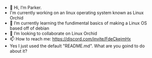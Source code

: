 - 👋 Hi, I’m Parker. 
- I'm currently working on an linux operating system known as Linux Orchid
- 🌱 I’m currently learning the fundimental basics of making a Linux OS based off of debian
- 💞️ I’m looking to collaborate on Linux Orchid
- 📫 How to reach me: https://discord.com/invite/FdeCkejmHx
- Yes I just used the default "README.md". What are you goind to do about it?
